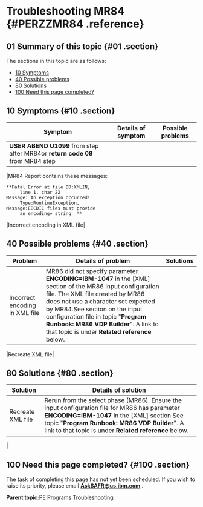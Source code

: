 # Troubleshooting MR84 {#PERZZMR84 .reference}

## 01 Summary of this topic {#01 .section}

The sections in this topic are as follows:

-   [10 Symptoms](PERZZMR84.md#10)
-   [40 Possible problems](PERZZMR84.md#40)
-   [80 Solutions](PERZZMR84.md#80)
-   [100 Need this page completed?](PERZZMR84.md#100)

## 10 Symptoms {#10 .section}

|Symptom|Details of symptom|Possible problems|
|-------|------------------|-----------------|
|**USER ABEND U1099** from step after MR84or **return code 08** from MR84 step

|MR84 Report contains these messages:

```
**Fatal Error at file DD:XMLIN,
     line 1, char 22
Message: An exception occurred! 
     Type:RuntimeException,
Message:EBCDIC files must provide
     an encoding= string  ** 
```

|Incorrect encoding in XML file|

## 40 Possible problems {#40 .section}

|Problem|Details of problem|Solutions|
|-------|------------------|---------|
|Incorrect encoding in XML file|MR86 did not specify parameter **ENCODING=IBM-1047** in the \[XML\] section of the MR86 input configuration file. The XML file created by MR86 does not use a character set expected by MR84.See section on the input configuration file in topic "**Program Runbook: MR86 VDP Builder**". A link to that topic is under **Related reference** below.

|Recreate XML file|

## 80 Solutions {#80 .section}

|Solution|Details of solution|
|--------|-------------------|
|Recreate XML file|Rerun from the select phase \(MR86\). Ensure the input configuration file for MR86 has parameter **ENCODING=IBM-1047** in the \[XML\] section See topic "**Program Runbook: MR86 VDP Builder**". A link to that topic is under **Related reference** below.

|

## 100 Need this page completed? {#100 .section}

The task of completing this page has not yet been scheduled. If you wish to raise its priority, please email **AskSAFR@us.ibm.com** .

**Parent topic:**[PE Programs Troubleshooting](../html/AAR910PMProgTr.md)

